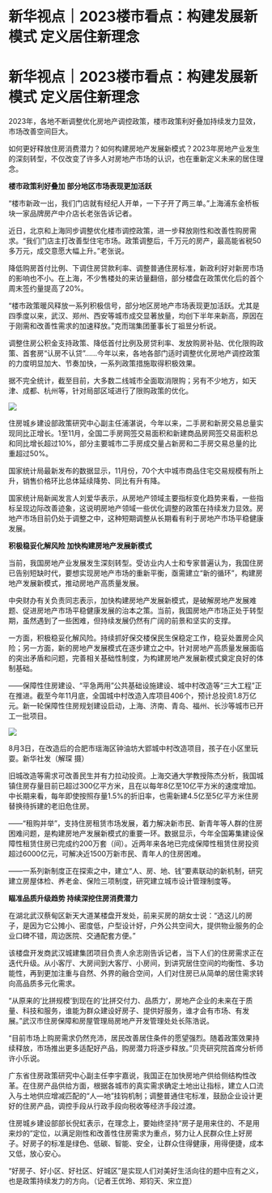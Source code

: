 # 新华视点｜2023楼市看点：构建发展新模式 定义居住新理念

# 新华视点｜2023楼市看点：构建发展新模式 定义居住新理念

2023年，各地不断调整优化房地产调控政策，楼市政策利好叠加持续发力显效，市场改善空间巨大。

如何更好释放住房消费潜力？如何构建房地产发展新模式？2023年房地产业发生的深刻转型，不仅改变了许多人对房地产市场的认识，也在重新定义未来的居住理念。

**楼市政策利好叠加 部分地区市场表现更加活跃**

“楼市新政一出，我们门店就有经纪人开单，一下子开了两三单。”上海浦东金桥板块一家品牌房产中介店长老张告诉记者。

近日，北京和上海同步调整优化楼市调控政策，进一步释放刚性和改善性购房需求。“我们门店主打改善型住宅市场。政策调整后，千万元的房产，最高能省税50多万元，成交意愿大幅上升。”老张说。

降低购房首付比例、下调住房贷款利率、调整普通住房标准，新政利好对新房市场的影响也不小。在上海，不少售楼处的来访量翻倍，部分楼盘在政策优化后的首个周末签约量提高了20%。

“楼市政策暖风释放一系列积极信号，部分地区房地产市场表现更加活跃。尤其是四季度以来，武汉、郑州、西安等城市成交显著放量，均创下半年来新高，原因在于刚需和改善性需求的加速释放。”克而瑞集团董事长丁祖昱分析说。

调整住房公积金支持政策、降低首付比例及房贷利率、发放购房补贴、优化限购政策、首套房“认房不认贷”……今年以来，各地各部门适时调整优化房地产调控政策的力度明显加大、节奏加快，一系列政策措施取得积极效果。

据不完全统计，截至目前，大多数二线城市全面取消限购；另有不少地方，如天津、成都、杭州等，针对局部区域进行了限购政策的优化。

![](https://inews.gtimg.com/om_bt/OMdLAqv135HvjD7VhwVGiQb6rM404RaFWs0qOCX7HxNIYAA/1000)

住房城乡建设部政策研究中心副主任浦湛说，今年以来，二手房和新房交易总量实现同比正增长。1至11月，全国二手房网签交易面积和新建商品房网签交易面积总和同比增长超过10%，部分主要城市二手房成交量占新房和二手房交易总量的比重超过50%。

国家统计局最新发布的数据显示，11月份，70个大中城市商品住宅交易规模有所上升，销售价格环比总体延续降势、同比有升有降。

国家统计局新闻发言人刘爱华表示，从房地产领域主要指标变化趋势来看，一些指标呈现边际改善迹象，这说明房地产领域一些优化调整的政策在持续发力显效。房地产市场目前仍处于调整之中，这种短期调整从长期看有利于房地产市场平稳健康发展。

**积极稳妥化解风险 加快构建房地产发展新模式**

当前，我国房地产业发展发生深刻转型。受访业内人士和专家普遍认为，我国住房已告别短缺时代，要想实现房地产市场的重新平衡，亟需建立“新的循环”，构建房地产发展新模式，推动房地产高质量发展。

中央财办有关负责同志表示，加快构建房地产发展新模式，是破解房地产发展难题、促进房地产市场平稳健康发展的治本之策。当前，我国房地产市场正处于转型期，虽然遇到了一些困难，但持续发展仍然有广阔的前景和坚实的支撑。

一方面，积极稳妥化解风险。持续抓好保交楼保民生保稳定工作，稳妥处置房企风险；另一方面，新的房地产发展模式在逐步建立之中。针对房地产高质量发展面临的突出矛盾和问题，完善相关基础性制度，为构建房地产发展新模式奠定良好的体制基础。

——保障性住房建设、“平急两用”公共基础设施建设、城中村改造等“三大工程”正在推进。截至今年11月底，全国城中村改造入库项目406个，预计总投资1.8万亿元。新一轮保障性住房规划建设启动，上海、济南、青岛、福州、长沙等城市已开工一批项目。

![](https://inews.gtimg.com/om_bt/OTPs_QnkYWzdJo2WZLhUCE1oTryCPeEtrEEbqLE6sGM9MAA/1000)

8月3日，在改造后的合肥市瑶海区钟油坊大郢城中村改造项目，孩子在小区里玩耍。新华社发（解琛 摄）

旧城改造等需求可改善民生并有力拉动投资。上海交通大学教授陈杰分析，我国城镇住房存量目前已超过300亿平方米，且在以每年8亿至10亿平方米的速度增加。中长期来看，每年即使按照存量1.5%的折旧率，也需新建4.5亿至5亿平方米住房替换待拆建的老旧危住房。

——“租购并举”，支持住房租赁市场发展，着力解决新市民、新青年等人群的住房困难问题，是构建房地产发展新模式的重要一环。数据显示，今年全国筹集建设保障性租赁住房已完成约200万套（间）。近两年来各地已完成保障性租赁住房投资超过6000亿元，可解决近1500万新市民、青年人的住房困难。

——一系列新制度正在探索之中，建立“人、房、地、钱”要素联动的新机制，研究建立房屋体检、养老金、保险三项制度，研究建立城市设计管理制度等。

**瞄准品质升级趋势 持续深挖住房消费潜力**

在湖北武汉蔡甸区新天大道某楼盘开发处，前来买房的胡女士说：“选这儿的房子，是因为它公摊小、密度低，户型设计好，户外公共空间大，提供物业服务的企业口碑不错，周边医院、交通配套方便。”

该楼盘开发商武汉城建集团项目负责人余志刚告诉记者，当下人们的住房需求正在迭代升级。从小客厅、大房间到大客厅、小房间，到讲究居住空间的均衡性、多功能性，再到更加注重与自然、外界的融合空间，人们对住房已从简单的居住需求转向高品质多元化需求。

“从原来的‘比拼规模’到现在的‘比拼交付力、品质力’，房地产企业的未来在于质量、科技和服务，谁能为群众建设好房子、提供好服务，谁才会有市场、有发展。”武汉市住房保障和房屋管理局房地产开发管理处处长陈浩说。

“目前市场上购房需求仍然充沛，居民改善居住条件的愿望强烈。随着政策效果持续释放，市场推出更多适配好产品，购房潜力将逐步释放。”贝壳研究院首席分析师许小乐说。

广东省住房政策研究中心副主任李宇嘉说，我国正在加快房地产供给侧结构性改革。在住房产品供给方面，根据各城市的真实需求确定土地出让指标，建立人口流入与土地供应增减匹配的“人—地”挂钩机制；调整普通住宅标准，鼓励企业设计更好的住房产品，调控手段从行政手段向税收等经济手段过渡。

住房城乡建设部部长倪虹表示，在理念上，要始终坚持“房子是用来住的、不是用来炒的”定位，以满足刚性和改善性住房需求为重点，努力让人民群众住上好房子。好房子的标准是绿色、低碳、智能、安全，让群众住得健康，用得便捷，成本又低，放心安心。

“好房子、好小区、好社区、好城区”是实现人们对美好生活向往的题中应有之义，也是政策持续发力的方向。（记者王优玲、郑钧天、宋立崑）

